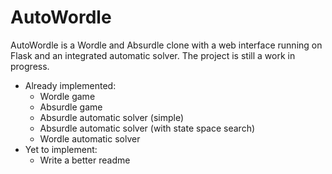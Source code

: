 # AutoWordle

AutoWordle is a Wordle and Absurdle clone with a web interface running on Flask and an integrated automatic solver. The project is still a work in progress.

- Already implemented:
  - Wordle game
  - Absurdle game
  - Absurdle automatic solver (simple)
  - Absurdle automatic solver (with state space search)
  - Wordle automatic solver
- Yet to implement:
  - Write a better readme
